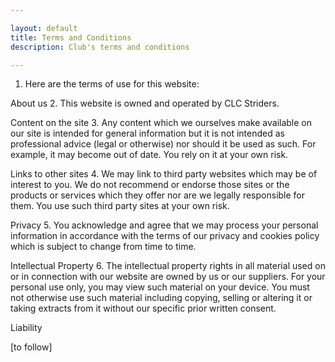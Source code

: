 ```yaml
---

layout: default
title: Terms and Conditions
description: Club's terms and conditions

---
```


1. Here are the terms of use for this website:

About us
2. This website is owned and operated by CLC Striders.

Content on the site
3. Any content which we ourselves make available on our site is intended for general information but it is not intended as professional advice (legal or otherwise) nor should it be used as such. For example, it may become out of date. You rely on it at your own risk.

Links to other sites
4. We may link to third party websites which may be of interest to you. We do not recommend or endorse those sites or the products or services which they offer nor are we legally responsible for them. You use such third party sites at your own risk.

Privacy
5. You acknowledge and agree that we may process your personal information in accordance with the terms of our privacy and cookies policy which is subject to change from time to time.

Intellectual Property
6. The intellectual property rights in all material used on or in connection with our website are owned by us or our suppliers. For your personal use only, you may view such material on your device. You must not otherwise use such material including copying, selling or altering it or taking extracts from it without our specific prior written consent.

Liability

[to follow]
